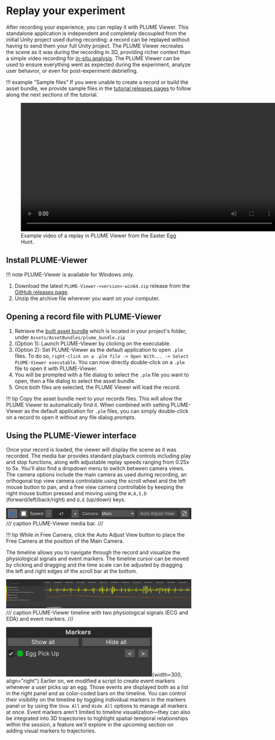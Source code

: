 # Replay your experiment

After recording your experience, you can replay it with PLUME Viewer. This standalone application is independent and completely decoupled from the initial Unity project used during recording: a record can be replayed without having to send them your full Unity project. The PLUME Viewer recreates the scene as it was during the recording in 3D, providing richer context than a simple video recording for [in-situ analysis](in-situ_analysis.md). The PLUME Viewer can be used to ensure everything went as expected during the experiment, analyze user behavior, or even for post-experiment debriefing.

!!! example "Sample files"
    If you were unable to create a record or build the asset bundle, we provide sample files in the [tutorial releases pages](https://github.com/liris-xr/PLUME-Tutorial-Basics/releases/) to follow along the next sections of the tutorial.

<figure>
    <video width="700" controls autoplay loop>
        <source src="../assets/replay_lq.mp4" type="video/mp4">
        Your browser does not support the video tag.
    </video>
    <figcaption>Example video of a replay in PLUME Viewer from the Easter Egg Hunt.</figcaption>
</figure>

## Install PLUME-Viewer

!!! note
    PLUME-Viewer is available for Windows only.

1. Download the latest `PLUME-Viewer-<version>-win64.zip` release from the [GitHub releases page](https://github.com/liris-xr/PLUME-Viewer/releases).
2. Unzip the archive file wherever you want on your computer.

<!-- ![PLUME Viewer Release](assets/replay/images/image-1.png) -->

## Opening a record file with PLUME-Viewer

1. Retrieve the [built asset bundle](build_asset_bundle.md) which is located in your project's folder, under `Assets/AssetBundles/plume_bundle.zip`
2. (Option 1): Launch PLUME-Viewer by clicking on the executable.
3. (Option 2): Set PLUME-Viewer as the default application to open `.plm` files. To do so, `right-click on a .plm file -> Open With... -> Select PLUME-Viewer executable`. You can now directly double-click on a `.plm` file to open it with PLUME-Viewer.
4. You will be prompted with a file dialog to select the `.plm` file you want to open, then a file dialog to select the asset bundle.
5. Once both files are selected, the PLUME Viewer will load the record.

!!! tip
    Copy the asset bundle next to your records files. This will allow the PLUME Viewer to automatically find it. When combined with setting PLUME-Viewer as the default application for `.plm` files, you can simply double-click on a record to open it without any file dialog prompts.

## Using the PLUME-Viewer interface

Once your record is loaded, the viewer will display the scene as it was recorded. The media bar provides standard playback controls including play and stop functions, along with adjustable replay speeds ranging from 0.25x to 5x. You'll also find a dropdown menu to switch between camera views. The camera options include the main camera as used during recording, an orthogonal top view camera controlable using the scroll wheel and the left mouse button to pan, and a free view camera controllable by keeping the right mouse button pressed and moving using the `W,A,S,D` (forward/left/back/right) and `Q,E` (up/down) keys.

![PLUME Viewer Media Bar](assets/replay/images/image-11.png)
/// caption
PLUME-Viewer media bar.
///

!!! tip
    While in Free Camera, click the Auto Adjust View button to place the Free Camera at the position of the Main Camera.

The timeline allows you to navigate through the record and visualize the physiological signals and event markers. The timeline cursor can be moved by clicking and dragging and the time scale can be adjusted by dragging the left and right edges of the scroll bar at the bottom.

![Timeline](assets/replay/images/timeline.png)
/// caption
PLUME-Viewer timeline with two physiological signals (ECG and EDA) and event markers.
///

![Markers Panel](assets/replay/images/image.png){width=300, align="right"}
Earlier on, we modified a script to create event markers whenever a user picks up an egg. Those events are displayed both as a list in the right panel and as color-coded bars on the timeline. You can control their visibility on the timeline by toggling individual markers in the markers panel or by using the `Show All` and `Hide All` options to manage all markers at once. Event markers aren't limited to timeline visualization—they can also be integrated into 3D trajectories to highlight spatial-temporal relationships within the session, a feature we'll explore in the upcoming section on adding visual markers to trajectories.